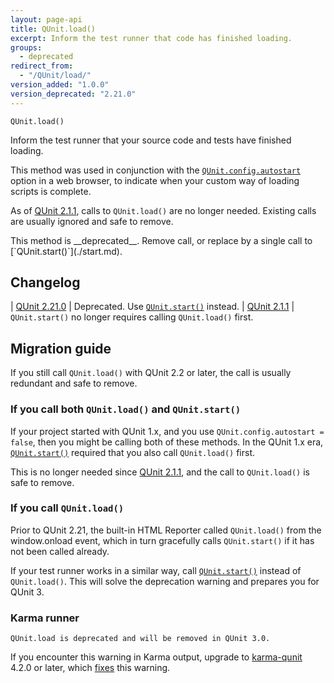 ```yaml
---
layout: page-api
title: QUnit.load()
excerpt: Inform the test runner that code has finished loading.
groups:
  - deprecated
redirect_from:
  - "/QUnit/load/"
version_added: "1.0.0"
version_deprecated: "2.21.0"
---
```


`QUnit.load()`

Inform the test runner that your source code and tests have finished loading.

This method was used in conjunction with the [`QUnit.config.autostart`](../config/autostart.md) option in a web browser, to indicate when your custom way of loading scripts is complete.

As of [QUnit 2.1.1](https://github.com/qunitjs/qunit/releases/tag/2.1.1), calls to `QUnit.load()` are no longer needed. Existing calls are usually ignored and safe to remove.

<p class="note note--warning" markdown="1">This method is __deprecated__. Remove call, or replace by a single call to [`QUnit.start()`](./start.md).</p>

## Changelog

| [QUnit 2.21.0](https://github.com/qunitjs/qunit/releases/tag/2.21.0) | Deprecated. Use [`QUnit.start()`](./start.md) instead.
| [QUnit 2.1.1](https://github.com/qunitjs/qunit/releases/tag/2.1.1) | `QUnit.start()` no longer requires calling `QUnit.load()` first.

## Migration guide

If you still call `QUnit.load()` with QUnit 2.2 or later, the call is usually redundant and safe to remove.

### If you call both `QUnit.load()` and `QUnit.start()`

If your project started with QUnit 1.x, and you use `QUnit.config.autostart = false`, then you might be calling both of these methods. In the QUnit 1.x era, [`QUnit.start()`](./start.md) required that you also call `QUnit.load()` first.

This is no longer needed since [QUnit 2.1.1](https://github.com/qunitjs/qunit/releases/tag/2.1.1), and the call to `QUnit.load()` is safe to remove.

### If you call `QUnit.load()`

Prior to QUnit 2.21, the built-in HTML Reporter called `QUnit.load()` from the window.onload event, which in turn gracefully calls `QUnit.start()` if it has not been called already.

If your test runner works in a similar way, call [`QUnit.start()`](./start.md) instead of `QUnit.load()`. This will solve the deprecation warning and prepares you for QUnit 3.

### Karma runner

```
QUnit.load is deprecated and will be removed in QUnit 3.0.
```

If you encounter this warning in Karma output, upgrade to [karma-qunit](https://github.com/karma-runner/karma-qunit) 4.2.0 or later, which [fixes](https://github.com/karma-runner/karma-qunit/pull/184) this warning.

